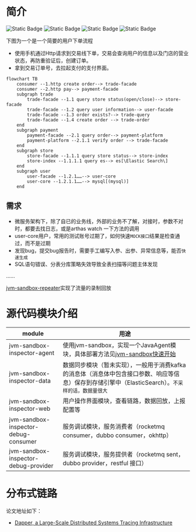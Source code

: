 # 简介
![Static Badge](https://img.shields.io/badge/jvm_sandbox-1.4.0-blue)
![Static Badge](https://img.shields.io/badge/http--yellow)
![Static Badge](https://img.shields.io/badge/dubbo-3.0-red)
![Static Badge](https://img.shields.io/badge/jdbc--green)

下图为一个是一个简要的用户下单流程
- 使用手机通过Http请求到交易线下单，交易会查询用户的信息以及门店的营业状态，再防重验证后，创建订单。
- 拿到交易订单号，去拉起支付的支付界面。

```mermaid
flowchart TB
    consumer --1.http create order--> trade-facade
    consumer --2.http pay--> payment-facade
    subgraph trade
        trade-facade --1.1 query store status(open/close)--> store-facade
        trade-facade --1.2 query user information--> user-facade
        trade-facade --1.3 order exists?--> trade-query
        trade-facade --1.4 create order --> trade-order
    end
    subgraph payment
        payment-facade --2.1 query order--> payment-platform
        payment-platform --2.1.1 verify order --> trade-facade
    end
    subgraph store
        store-facade --1.1.1 query store status--> store-index
        store-index --1.1.1.1 query es--> es[\Elastic Search\]
    end
    subgraph user
        user-facade --1.2.1……--> user-core
        user-core --1.2.1.1……--> mysql[(mysql)]
    end

```
## 需求
- 微服务架构下，除了自已的业务线，外部的业务不了解，对接时，参数不对时，都要去找日志，或是arthas watch 一下方法的调用
- user-core用户，常用的测试账号过期了，如何快速`MOCK接口`结果是检查通过，而不是过期
- 发现bug，提交bug报告时，需要手工编写入参、出参、异常信息等，能否`快速生成`
- SQL语句错误、分表分库策略失效导致全表扫描等问题主体发现

……


[jvm-sandbox-repeater](https://github.com/alibaba/jvm-sandbox-repeater)实现了流量的录制回放

# 源代码模块介绍

| module                               | 用途 |
|--------------------------------------|----|
| jvm-sandbox-inspector-agent          | 使用jvm-sandbox，实现一个JavaAgent模块，具体部署方法见[jvm-sandbox快速开始](https://github.com/alibaba/jvm-sandbox/wiki/USER-QUICK-START)|
| jvm-sandbox-inspector-data           | 数据同步模块（暂未实现），一般用于消费kafka的消息体（消息体中包含接口参数、响应等信息）保存到存储引擎中（ElasticSearch）。`不采样的话，数据量很大`   |
| jvm-sandbox-inspector-web            | 用户操作界面模块，查看链路，数据回放，上报配置等   |
| jvm-sandbox-inspector-debug-consumer | 服务调试模块，服务消费者（rocketmq consumer，dubbo consumer，okhttp）   |
| jvm-sandbox-inspector-debug-provider | 服务调试模块，服务提供者（rocketmq sent，dubbo provider，restful 接口）   |

 
 
 
 

# 

# 分布式链路
论文地址如下：
-  [ Dapper, a Large-Scale Distributed Systems Tracing Infrastructure](https://storage.googleapis.com/gweb-research2023-media/pubtools/pdf/36356.pdf  )
